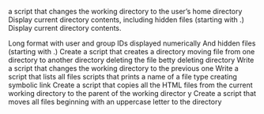 a script that changes the working directory to the user’s home directory
Display current directory contents, including hidden files (starting with .)
Display current directory contents.

Long format
with user and group IDs displayed numerically
And hidden files (starting with .)
Create a script that creates a directory
moving file from one directory to another directory
deleting the file betty
deleting directory
Write a script that changes the working directory to the previous one
Write a script that lists all files
scripts that prints a name of a file type
creating symbolic link
Create a script that copies all the HTML files from the current working directory to the parent of the working director
y
Create a script that moves all files beginning with an uppercase letter to the directory 
